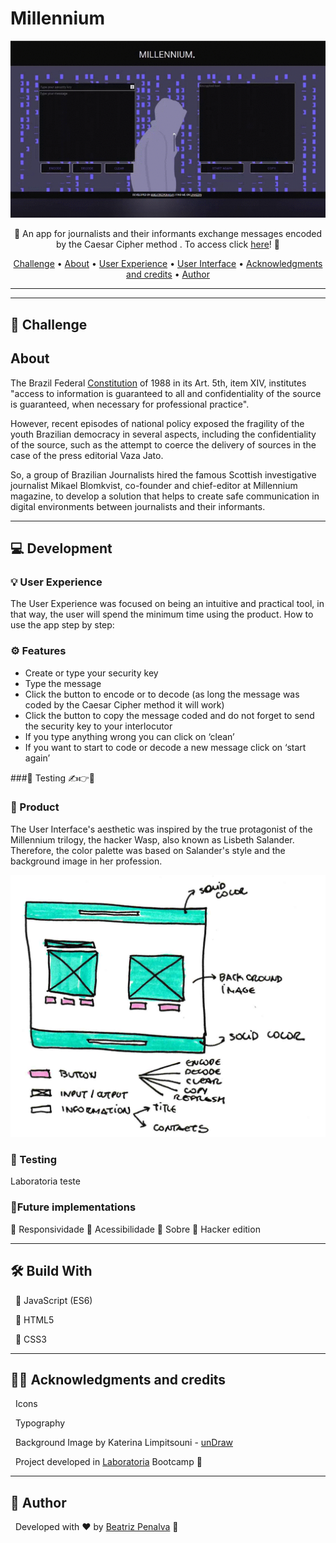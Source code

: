# Millennium

<p align="center">
    <img src="src/img/vd_readme_app.gif"></img>
</p>

<p align="center">
  🌟 An app for journalists and their informants exchange messages encoded by the Caesar Cipher method . To access click <a href='https://beatrizpenalva.github.io/millennium/'>here</a>! 🌟 
</p>

<p align="center">
 <a href="#challenge">Challenge</a> •
 <a href="#about">About</a> •
 <a href="#user-experience">User Experience</a> • 
 <a href="#user-interface">User Interface</a> • 
 <a href="#acknowledgments-and-credits">Acknowledgments and credits</a> • 
 <a href="#author">Author</a>
</p>

---

***

## 🎯 Challenge

## About

The Brazil Federal [Constitution](http://www.planalto.gov.br/ccivil_03/constituicao/constituicao.htm) of 1988 in its Art. 5th, item XIV, institutes "access to information is guaranteed to all and confidentiality of the source is guaranteed, when necessary for professional practice". 

However, recent episodes of national policy exposed the fragility of the youth Brazilian democracy in several aspects, including the confidentiality of the source, such as the attempt to coerce the delivery of sources in the case of the press editorial Vaza Jato. 
 
So, a group of Brazilian Journalists hired the famous Scottish investigative journalist Mikael Blomkvist, co-founder and chief-editor at Millennium magazine, to develop a solution that helps to create safe communication in digital environments between journalists and their informants. 

---

## 💻 Development

### 💡 User Experience

The User Experience was focused on being an intuitive and practical tool, in that way, the user will spend the minimum time using the product. 
How to use the app step by step:
 
 ### ⚙️ Features
* Create or type your security key
* Type the message
* Click the button  to encode or to decode (as long the message was coded by the Caesar Cipher method it will work) 
* Click the button to copy the message coded and do not forget to send the security key to your interlocutor
* If you type anything wrong you can click on ‘clean’
* If you want to start to code or decode a new message click on ‘start again’

###🔎 Testing
✍️👉🚀

### 🎨 Product

The User Interface's aesthetic was inspired by the true protagonist of the Millennium trilogy, the hacker Wasp, also known as Lisbeth Salander. Therefore, the color palette was based on Salander's style and the background image in her profession.

![Sketch](src/img/sketch.png)

### 🧪 Testing

Laboratoria teste

### 🚧Future implementations
📌 Responsividade
📌 Acessibilidade
📌 Sobre
📌 Hacker edition

---

## 🛠 Build With

&nbsp;
📌 JavaScript (ES6)

&nbsp;
📌 HTML5

&nbsp;
📌 CSS3

---

## 👩‍💻 Acknowledgments and credits

&nbsp;
Icons

&nbsp;
Typography

&nbsp;
Background Image by Katerina Limpitsouni - [unDraw](https://undraw.co/)

&nbsp;
Project developed in [Laboratoria](https://www.laboratoria.la/) Bootcamp 💛

---

## 🦸 Author

&nbsp;
Developed with ❤️ by [Beatriz Penalva](https://github.com/beatrizpenalva) 👋

